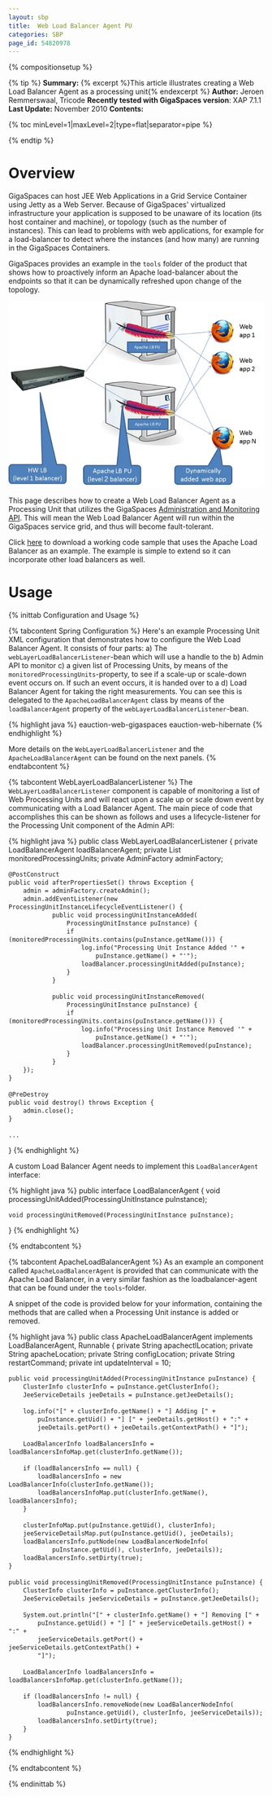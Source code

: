 ```yaml
---
layout: sbp
title:  Web Load Balancer Agent PU
categories: SBP
page_id: 54820978
---
```


{% compositionsetup %}

{% tip %}
**Summary:** {% excerpt %}This article illustrates creating a Web Load Balancer Agent as a processing unit{% endexcerpt %}
**Author:** Jeroen Remmerswaal, Tricode
**Recently tested with GigaSpaces version**: XAP 7.1.1
**Last Update:** November 2010
**Contents:**

{% toc minLevel=1|maxLevel=2|type=flat|separator=pipe %}

{% endtip %}

# Overview

GigaSpaces can host JEE Web Applications in a Grid Service Container using Jetty as a Web Server. Because of GigaSpaces' virtualized infrastructure your application is supposed to be unaware of its location (its host container and machine), or topology (such as the number of instances). This can lead to problems with web applications, for example for a load-balancer to detect where the instances (and how many) are running in the GigaSpaces Containers.

GigaSpaces provides an example in the `tools` folder of the product that shows how to proactively inform an Apache load-balancer about the endpoints so that it can be dynamically refreshed upon change of the topology.

![WebLoadBalancerAgentPU.jpg](/attachment_files/sbp/WebLoadBalancerAgentPU.jpg)

This page describes how to create a Web Load Balancer Agent as a Processing Unit that utilizes the GigaSpaces [Administration and Monitoring API](/xap97/administration-and-monitoring-api.html). This will mean the Web Load Balancer Agent will run within the GigaSpaces service grid, and thus will become fault-tolerant.

Click [here](http://www.gigaspaces.com/wiki/download/attachments/54820978/eAuctionWebLoadBalancer.zip) to download a working code sample that uses the Apache Load Balancer as an example. The example is simple to extend so it can incorporate other load balancers as well.

# Usage

{% inittab Configuration and Usage %}

{% tabcontent Spring Configuration %}
Here's an example Processing Unit XML configuration that demonstrates how to configure the Web Load Balancer Agent.  It consists of four parts:
a) The `webLayerLoadBalancerListener`-bean which will use a handle to the b) Admin API to monitor c) a given list of Processing Units, by means of the `monitoredProcessingUnits`-property, to see if a scale-up or scale-down event occurs on. If such an event occurs, it is handed over to a d) Load Balancer Agent for taking the right measurements. You can see this is delegated to the `ApacheLoadBalancerAgent` class by means of the `loadBalancerAgent` property of the `webLayerLoadBalancerListener`-bean.

{% highlight java %}
<beans>
    <bean id="webLayerLoadBalancerListener" class="com.eauction.gigaspaces.loadbalancer.WebLayerLoadBalancerListener">
        <property name="monitoredProcessingUnits" ref="monitoredProcessingUnits" />
        <property name="adminFactory" ref="adminFactory" />
        <property name="loadBalancerAgent" ref="apacheLoadBalancerAgent" />
    </bean>
    <bean id="apacheLoadBalancerAgent" class="com.eauction.gigaspaces.loadbalancer.apache.ApacheLoadBalancerAgent">
        <property name="apacheLocation" value="D:/GigaSpacesTraining/Apache2.2" />
    </bean>
    <bean id="adminFactory" class="org.openspaces.admin.AdminFactory" />
    <bean id="monitoredProcessingUnits" class="java.util.LinkedList">
        <constructor-arg>
            <list>
                <value>eauction-web-gigaspaces</value>
                <value>eauction-web-hibernate</value>
            </list>
        </constructor-arg>
    </bean>
</beans>
{% endhighlight %}

More details on the `WebLayerLoadBalancerListener` and the `ApacheLoadBalancerAgent` can be found on the next panels.
{% endtabcontent %}

{% tabcontent WebLayerLoadBalancerListener %}
The `WebLayerLoadBalancerListener` component is capable of monitoring a list of Web Processing Units and will react upon a scale up or scale down event by communicating with a Load Balancer Agent. The main piece of code that accomplishes this can be shown as follows and uses a lifecycle-listener for the Processing Unit component of the Admin API:

{% highlight java %}
public class WebLayerLoadBalancerListener {
    private LoadBalancerAgent loadBalancerAgent;
    private List<String> monitoredProcessingUnits;
    private AdminFactory adminFactory;

    @PostConstruct
    public void afterPropertiesSet() throws Exception {
        admin = adminFactory.createAdmin();
        admin.addEventListener(new ProcessingUnitInstanceLifecycleEventListener() {
                public void processingUnitInstanceAdded(
                    ProcessingUnitInstance puInstance) {
                    if (monitoredProcessingUnits.contains(puInstance.getName())) {
                        log.info("Processing Unit Instance Added '" +
                            puInstance.getName() + "'");
                        loadBalancer.processingUnitAdded(puInstance);
                    }
                }

                public void processingUnitInstanceRemoved(
                    ProcessingUnitInstance puInstance) {
                    if (monitoredProcessingUnits.contains(puInstance.getName())) {
                        log.info("Processing Unit Instance Removed '" +
                            puInstance.getName() + "'");
                        loadBalancer.processingUnitRemoved(puInstance);
                    }
                }
        });
    }

    @PreDestroy
    public void destroy() throws Exception {
        admin.close();
    }

    ...
}
{% endhighlight %}

A custom Load Balancer Agent needs to implement this `LoadBalancerAgent` interface:

{% highlight java %}
public interface LoadBalancerAgent {
    void processingUnitAdded(ProcessingUnitInstance puInstance);

    void processingUnitRemoved(ProcessingUnitInstance puInstance);
}
{% endhighlight %}

{% endtabcontent %}

{% tabcontent ApacheLoadBalancerAgent %}
As an example an component called `ApacheLoadBalancerAgent` is provided that can communicate with the Apache Load Balancer, in a very similar fashion as the loadbalancer-agent that can be found under the `tools`-folder.

A snippet of the code is provided below for your information, containing the methods that are called when a Processing Unit instance is added or removed.

{% highlight java %}
public class ApacheLoadBalancerAgent implements LoadBalancerAgent, Runnable {
    private String apachectlLocation;
    private String apacheLocation;
    private String configLocation;
    private String restartCommand;
    private int updateInterval = 10;

    public void processingUnitAdded(ProcessingUnitInstance puInstance) {
        ClusterInfo clusterInfo = puInstance.getClusterInfo();
        JeeServiceDetails jeeDetails = puInstance.getJeeDetails();

        log.info("[" + clusterInfo.getName() + "] Adding [" +
            puInstance.getUid() + "] [" + jeeDetails.getHost() + ":" +
            jeeDetails.getPort() + jeeDetails.getContextPath() + "]");

        LoadBalancerInfo loadBalancersInfo = loadBalancersInfoMap.get(clusterInfo.getName());

        if (loadBalancersInfo == null) {
            loadBalancersInfo = new LoadBalancerInfo(clusterInfo.getName());
            loadBalancersInfoMap.put(clusterInfo.getName(), loadBalancersInfo);
        }

        clusterInfoMap.put(puInstance.getUid(), clusterInfo);
        jeeServiceDetailsMap.put(puInstance.getUid(), jeeDetails);
        loadBalancersInfo.putNode(new LoadBalancerNodeInfo(
                puInstance.getUid(), clusterInfo, jeeDetails));
        loadBalancersInfo.setDirty(true);
    }

    public void processingUnitRemoved(ProcessingUnitInstance puInstance) {
        ClusterInfo clusterInfo = puInstance.getClusterInfo();
        JeeServiceDetails jeeServiceDetails = puInstance.getJeeDetails();

        System.out.println("[" + clusterInfo.getName() + "] Removing [" +
            puInstance.getUid() + "] [" + jeeServiceDetails.getHost() + ":" +
            jeeServiceDetails.getPort() + jeeServiceDetails.getContextPath() +
            "]");

        LoadBalancerInfo loadBalancersInfo = loadBalancersInfoMap.get(clusterInfo.getName());

        if (loadBalancersInfo != null) {
            loadBalancersInfo.removeNode(new LoadBalancerNodeInfo(
                    puInstance.getUid(), clusterInfo, jeeServiceDetails));
            loadBalancersInfo.setDirty(true);
        }
    }
{% endhighlight %}

{% endtabcontent %}

{% endinittab %}
